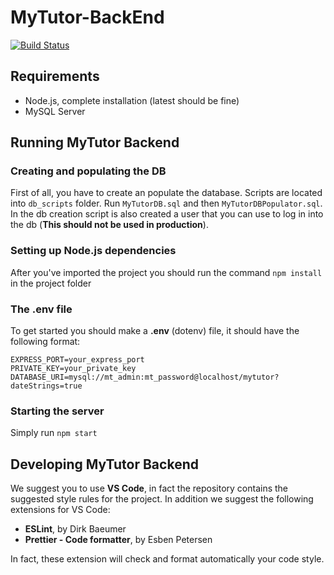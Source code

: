 # MyTutor-BackEnd

[![Build Status](https://travis-ci.com/fabiolademarco/MyTutorBack-End.svg?branch=master)](https://travis-ci.com/fabiolademarco/MyTutorBack-End)

## Requirements
- Node.js, complete installation (latest should be fine)
- MySQL Server

## Running MyTutor Backend

### Creating and populating the DB
First of all, you have to create an populate the database. Scripts are located into `db_scripts` folder.
Run `MyTutorDB.sql` and then `MyTutorDBPopulator.sql`. In the db creation script is
also created a user that you can use to log in into the db (**This should not be used in production**).

### Setting up Node.js dependencies
After you've imported the project you should run the command `npm install` in the project folder

### The .env file
To get started you should make a **.env** (dotenv) file, it should have the following format: 
```
EXPRESS_PORT=your_express_port
PRIVATE_KEY=your_private_key
DATABASE_URI=mysql://mt_admin:mt_password@localhost/mytutor?dateStrings=true
```

### Starting the server
Simply run `npm start`

## Developing MyTutor Backend
We suggest you to use **VS Code**, in fact the repository contains the suggested style rules for the project.
In addition we suggest the following extensions for VS Code:
- **ESLint**, by Dirk Baeumer
- **Prettier - Code formatter**, by Esben Petersen

In fact, these extension will check and format automatically your code style. 
